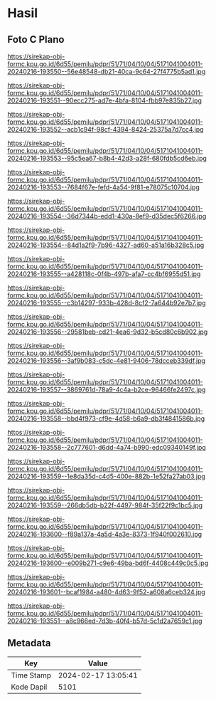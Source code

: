 # Hasil

## Foto C Plano

https://sirekap-obj-formc.kpu.go.id/6d55/pemilu/pdpr/51/71/04/10/04/5171041004011-20240216-193550--56e48548-db21-40ca-9c64-27f4775b5ad1.jpg

https://sirekap-obj-formc.kpu.go.id/6d55/pemilu/pdpr/51/71/04/10/04/5171041004011-20240216-193551--90ecc275-ad7e-4bfa-8104-fbb97e835b27.jpg

https://sirekap-obj-formc.kpu.go.id/6d55/pemilu/pdpr/51/71/04/10/04/5171041004011-20240216-193552--acb1c94f-98cf-4394-8424-25375a7d7cc4.jpg

https://sirekap-obj-formc.kpu.go.id/6d55/pemilu/pdpr/51/71/04/10/04/5171041004011-20240216-193553--95c5ea67-b8b4-42d3-a28f-680fdb5cd6eb.jpg

https://sirekap-obj-formc.kpu.go.id/6d55/pemilu/pdpr/51/71/04/10/04/5171041004011-20240216-193553--7684f67e-fefd-4a54-9f81-e78075c10704.jpg

https://sirekap-obj-formc.kpu.go.id/6d55/pemilu/pdpr/51/71/04/10/04/5171041004011-20240216-193554--36d7344b-edd1-430a-8ef9-d35dec5f6266.jpg

https://sirekap-obj-formc.kpu.go.id/6d55/pemilu/pdpr/51/71/04/10/04/5171041004011-20240216-193554--84d1a2f9-7b96-4327-ad60-a51a16b328c5.jpg

https://sirekap-obj-formc.kpu.go.id/6d55/pemilu/pdpr/51/71/04/10/04/5171041004011-20240216-193555--a428118c-0f4b-497b-afa7-cc4bf6955d51.jpg

https://sirekap-obj-formc.kpu.go.id/6d55/pemilu/pdpr/51/71/04/10/04/5171041004011-20240216-193555--c3b14297-933b-428d-8cf2-7a644b92e7b7.jpg

https://sirekap-obj-formc.kpu.go.id/6d55/pemilu/pdpr/51/71/04/10/04/5171041004011-20240216-193556--29581beb-cd21-4ea6-9d32-b5cd80c6b902.jpg

https://sirekap-obj-formc.kpu.go.id/6d55/pemilu/pdpr/51/71/04/10/04/5171041004011-20240216-193556--3af9b083-c5dc-4e81-9406-78dcceb339df.jpg

https://sirekap-obj-formc.kpu.go.id/6d55/pemilu/pdpr/51/71/04/10/04/5171041004011-20240216-193557--3869761d-78a9-4c4a-b2ce-96466fe2497c.jpg

https://sirekap-obj-formc.kpu.go.id/6d55/pemilu/pdpr/51/71/04/10/04/5171041004011-20240216-193558--bbd4f973-cf9e-4d58-b6a9-db3f4841586b.jpg

https://sirekap-obj-formc.kpu.go.id/6d55/pemilu/pdpr/51/71/04/10/04/5171041004011-20240216-193558--2c777601-d6dd-4a74-b990-edc09340149f.jpg

https://sirekap-obj-formc.kpu.go.id/6d55/pemilu/pdpr/51/71/04/10/04/5171041004011-20240216-193559--1e8da35d-c4d5-400e-882b-1e52fa27ab03.jpg

https://sirekap-obj-formc.kpu.go.id/6d55/pemilu/pdpr/51/71/04/10/04/5171041004011-20240216-193559--266db5db-b22f-4497-984f-35f22f9c1bc5.jpg

https://sirekap-obj-formc.kpu.go.id/6d55/pemilu/pdpr/51/71/04/10/04/5171041004011-20240216-193600--f89a137a-4a5d-4a3e-8373-1f940f002610.jpg

https://sirekap-obj-formc.kpu.go.id/6d55/pemilu/pdpr/51/71/04/10/04/5171041004011-20240216-193600--e009b271-c9e6-49ba-bd6f-4408c449c0c5.jpg

https://sirekap-obj-formc.kpu.go.id/6d55/pemilu/pdpr/51/71/04/10/04/5171041004011-20240216-193601--bcaf1984-a480-4d63-9f52-a608a6ceb324.jpg

https://sirekap-obj-formc.kpu.go.id/6d55/pemilu/pdpr/51/71/04/10/04/5171041004011-20240216-193551--a8c966ed-7d3b-40f4-b57d-5c1d2a7659c1.jpg


## Metadata

| Key        | Value               |
| ---------- | ------------------- |
| Time Stamp | 2024-02-17 13:05:41 |
| Kode Dapil | 5101                |



